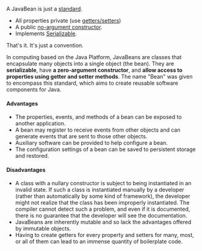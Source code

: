 A JavaBean is just a [standard](http://www.oracle.com/technetwork/java/javase/documentation/spec-136004.html).

* All properties private (use [getters/setters](https://en.wikipedia.org/wiki/Mutator_method))
* A public [no-argument constructor](https://en.wikipedia.org/wiki/Nullary_constructor).
* Implements [Serializable](https://docs.oracle.com/javase/8/docs/api/java/io/Serializable.html).

That's it. It's just a convention.



In computing based on the Java Platform, JavaBeans are classes that encapsulate many objects into a single object (the bean). They are __serializable__, have __a zero-argument constructor__, and __allow access to properties using getter and setter methods__. The name "Bean" was given to encompass this standard, which aims to create reusable software components for Java.

#### Advantages

* The properties, events, and methods of a bean can be exposed to another application.
* A bean may register to receive events from other objects and can generate events that are sent to those other objects.
* Auxiliary software can be provided to help configure a bean.
* The configuration settings of a bean can be saved to persistent storage and restored.

#### Disadvantages

* A class with a nullary constructor is subject to being instantiated in an invalid state. If such a class is instantiated manually by a developer (rather than automatically by some kind of framework), the developer might not realize that the class has been improperly instantiated. The compiler cannot detect such a problem, and even if it is documented, there is no guarantee that the developer will see the documentation.
* JavaBeans are inherently mutable and so lack the advantages offered by immutable objects.
* Having to create getters for every property and setters for many, most, or all of them can lead to an immense quantity of boilerplate code.
